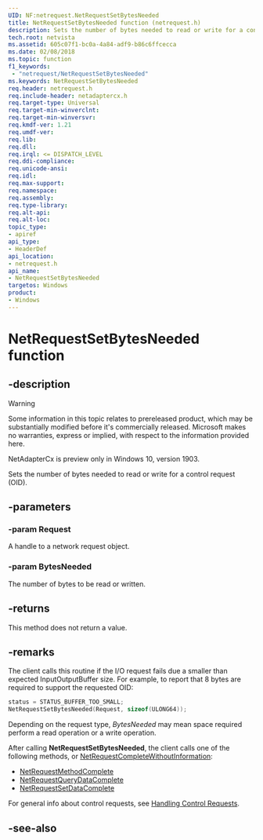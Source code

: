 ```yaml
---
UID: NF:netrequest.NetRequestSetBytesNeeded
title: NetRequestSetBytesNeeded function (netrequest.h)
description: Sets the number of bytes needed to read or write for a control request (OID).
tech.root: netvista
ms.assetid: 605c07f1-bc0a-4a84-adf9-b86c6ffcecca
ms.date: 02/08/2018
ms.topic: function
f1_keywords:
 - "netrequest/NetRequestSetBytesNeeded"
ms.keywords: NetRequestSetBytesNeeded
req.header: netrequest.h
req.include-header: netadaptercx.h
req.target-type: Universal
req.target-min-winverclnt:
req.target-min-winversvr:
req.kmdf-ver: 1.21
req.umdf-ver:
req.lib:
req.dll:
req.irql: <= DISPATCH_LEVEL
req.ddi-compliance:
req.unicode-ansi:
req.idl:
req.max-support:
req.namespace:
req.assembly:
req.type-library: 
req.alt-api:
req.alt-loc:
topic_type: 
- apiref
api_type: 
- HeaderDef
api_location:
- netrequest.h
api_name: 
- NetRequestSetBytesNeeded
targetos: Windows
product:
- Windows
---
```


# NetRequestSetBytesNeeded function


## -description

> [!WARNING]
> Some information in this topic relates to prereleased product, which may be substantially modified before it's commercially released. Microsoft makes no warranties, express or implied, with respect to the information provided here.
>
> NetAdapterCx is preview only in Windows 10, version 1903.

Sets the number of bytes needed to read or write for a control request (OID).

## -parameters

### -param Request
A handle to a network request object.

### -param BytesNeeded
The number of bytes to be read or written.

## -returns
This method does not return a value.

## -remarks
The client calls this routine if the I/O request fails due a smaller than expected InputOutputBuffer size. For example, to report that 8 bytes are required to support the requested OID:

```c++
status = STATUS_BUFFER_TOO_SMALL;
NetRequestSetBytesNeeded(Request, sizeof(ULONG64));
```

Depending on the request type, *BytesNeeded* may mean space required perform a read operation or a write operation. 

After calling **NetRequestSetBytesNeeded**, the client calls one of the following methods, or [NetRequestCompleteWithoutInformation](nf-netrequest-netrequestcompletewithoutinformation.md):

- [NetRequestMethodComplete](nf-netrequest-netrequestmethodcomplete.md)
- [NetRequestQueryDataComplete](nf-netrequest-netrequestquerydatacomplete.md)
- [NetRequestSetDataComplete](nf-netrequest-netrequestsetdatacomplete.md)

For general info about control requests, see [Handling Control Requests](https://docs.microsoft.com/windows-hardware/drivers/netcx/handling-control-requests).



## -see-also
